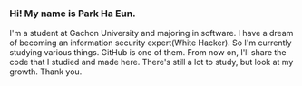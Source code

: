 ### Hi! My name is Park Ha Eun. 
I'm a student at Gachon University and majoring in software.
I have a dream of becoming an information security expert(White Hacker).
So I'm currently studying various things. GitHub is one of them. 
From now on, I'll share the code that I studied and made here.
There's still a lot to study, but look at my growth. Thank you.


<!--
**yellowgree/yellowgree** is a ✨ _special_ ✨ repository because its `README.md` (this file) appears on your GitHub profile.

Here are some ideas to get you started:

- 🔭 I’m currently working on ...
- 🌱 I’m currently learning ...
- 👯 I’m looking to collaborate on ...
- 🤔 I’m looking for help with ...
- 💬 Ask me about ...
- 📫 How to reach me: ...
- 😄 Pronouns: ...
- ⚡ Fun fact: ...
-->
